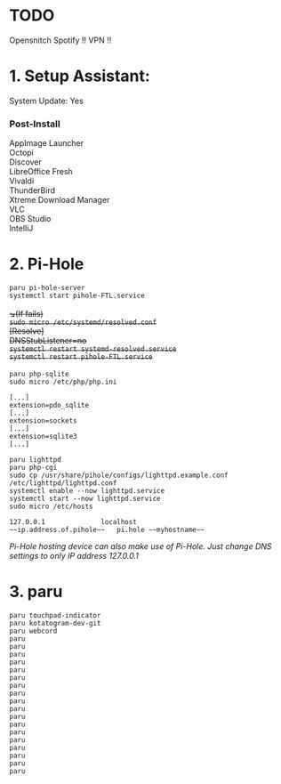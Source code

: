 # TODO

Opensnitch
Spotify !!
VPN !!


# 1. Setup Assistant:
System Update: Yes

### Post-Install
AppImage Launcher<br>
Octopi<br>
Discover<br>
LibreOffice Fresh<br>
Vivaldi<br>
ThunderBird<br>
Xtreme Download Manager<br>
VLC<br>
OBS Studio<br>
IntelliJ<br>

# 2. Pi-Hole

`paru pi-hole-server`<br>
`systemctl start pihole-FTL.service`<br><br>
~~↘️(If fails)<br>~~
~~`sudo micro /etc/systemd/resolved.conf`~~<br>
~~[Resolve]<br>~~
~~DNSStubListener=no<br>~~
~~`systemctl restart systemd-resolved.service`<br>~~
~~`systemctl restart pihole-FTL.service`<br>~~<br>
`paru php-sqlite`<br>
`sudo micro /etc/php/php.ini`<br>
```
[...]
extension=pdo_sqlite
[...]
extension=sockets
[...]
extension=sqlite3
[...]
```
`paru lighttpd`<br>
`paru php-cgi`<br>
`sudo cp /usr/share/pihole/configs/lighttpd.example.conf /etc/lighttpd/lighttpd.conf`<br>
`systemctl enable --now lighttpd.service`<br>
`systemctl start --now lighttpd.service`<br>
`sudo micro /etc/hosts`
```
127.0.0.1              localhost
~~ip.address.of.pihole~~   pi.hole ~~myhostname~~
```
_Pi-Hole hosting device can also make use of Pi-Hole. Just change DNS settings to only IP address 127.0.0.1_

# 3. paru

`paru touchpad-indicator`<br>
`paru kotatogram-dev-git`<br>
`paru webcord`<br>
`paru `<br>
`paru `<br>
`paru `<br>
`paru `<br>
`paru `<br>
`paru `<br>
`paru `<br>
`paru `<br>
`paru `<br>
`paru `<br>
`paru `<br>
`paru `<br>
`paru `<br>
`paru `<br>
`paru `<br>
`paru `<br>
`paru `<br>
`paru `<br>

